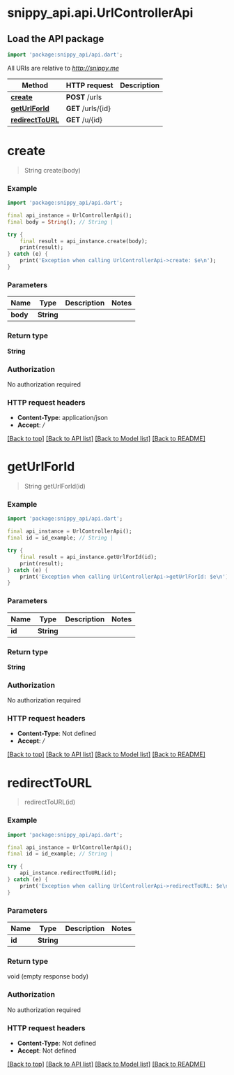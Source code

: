 # snippy_api.api.UrlControllerApi

## Load the API package
```dart
import 'package:snippy_api/api.dart';
```

All URIs are relative to *http://snippy.me*

Method | HTTP request | Description
------------- | ------------- | -------------
[**create**](UrlControllerApi.md#create) | **POST** /urls | 
[**getUrlForId**](UrlControllerApi.md#geturlforid) | **GET** /urls/{id} | 
[**redirectToURL**](UrlControllerApi.md#redirecttourl) | **GET** /u/{id} | 


# **create**
> String create(body)



### Example 
```dart
import 'package:snippy_api/api.dart';

final api_instance = UrlControllerApi();
final body = String(); // String | 

try { 
    final result = api_instance.create(body);
    print(result);
} catch (e) {
    print('Exception when calling UrlControllerApi->create: $e\n');
}
```

### Parameters

Name | Type | Description  | Notes
------------- | ------------- | ------------- | -------------
 **body** | **String**|  | 

### Return type

**String**

### Authorization

No authorization required

### HTTP request headers

 - **Content-Type**: application/json
 - **Accept**: */*

[[Back to top]](#) [[Back to API list]](../README.md#documentation-for-api-endpoints) [[Back to Model list]](../README.md#documentation-for-models) [[Back to README]](../README.md)

# **getUrlForId**
> String getUrlForId(id)



### Example 
```dart
import 'package:snippy_api/api.dart';

final api_instance = UrlControllerApi();
final id = id_example; // String | 

try { 
    final result = api_instance.getUrlForId(id);
    print(result);
} catch (e) {
    print('Exception when calling UrlControllerApi->getUrlForId: $e\n');
}
```

### Parameters

Name | Type | Description  | Notes
------------- | ------------- | ------------- | -------------
 **id** | **String**|  | 

### Return type

**String**

### Authorization

No authorization required

### HTTP request headers

 - **Content-Type**: Not defined
 - **Accept**: */*

[[Back to top]](#) [[Back to API list]](../README.md#documentation-for-api-endpoints) [[Back to Model list]](../README.md#documentation-for-models) [[Back to README]](../README.md)

# **redirectToURL**
> redirectToURL(id)



### Example 
```dart
import 'package:snippy_api/api.dart';

final api_instance = UrlControllerApi();
final id = id_example; // String | 

try { 
    api_instance.redirectToURL(id);
} catch (e) {
    print('Exception when calling UrlControllerApi->redirectToURL: $e\n');
}
```

### Parameters

Name | Type | Description  | Notes
------------- | ------------- | ------------- | -------------
 **id** | **String**|  | 

### Return type

void (empty response body)

### Authorization

No authorization required

### HTTP request headers

 - **Content-Type**: Not defined
 - **Accept**: Not defined

[[Back to top]](#) [[Back to API list]](../README.md#documentation-for-api-endpoints) [[Back to Model list]](../README.md#documentation-for-models) [[Back to README]](../README.md)

